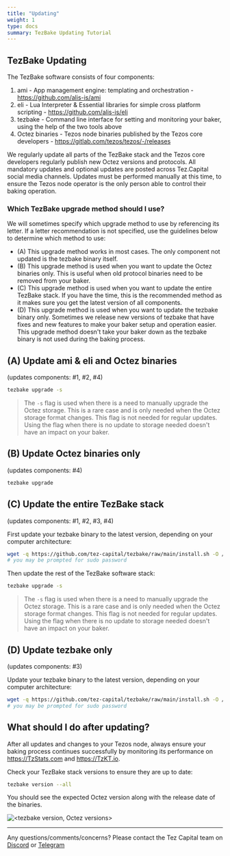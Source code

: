 ```yaml
---
title: "Updating"
weight: 1
type: docs
summary: TezBake Updating Tutorial
---
```


## TezBake Updating
The TezBake software consists of four components:
1. ami - App management engine: templating and orchestration - https://github.com/alis-is/ami
2. eli - Lua Interpreter & Essential libraries for simple cross platform scripting - https://github.com/alis-is/eli 
3. tezbake - Command line interface for setting and monitoring your baker, using the help of the two tools above
4. Octez binaries - Tezos node binaries published by the Tezos core developers - https://gitlab.com/tezos/tezos/-/releases

We regularly update all parts of the TezBake stack and the Tezos core developers regularly publish new Octez versions and protocols.  All mandatory updates and optional updates are posted across Tez.Capital social media channels.  Updates must be performed manually at this time, to ensure the Tezos node operator is the only person able to control their baking operation.

### Which TezBake upgrade method should I use?

We will sometimes specify which upgrade method to use by referencing its letter.  If a letter recommendation is not specified, use the guidelines below to determine which method to use:
* (A) This upgrade method works in most cases. The only component not updated is the tezbake binary itself.
* (B) This upgrade method is used when you want to update the Octez binaries only. This is useful when old protocol binaries need to be removed from your baker.
* (C) This upgrade method is used when you want to update the entire TezBake stack. If you have the time, this is the recommended method as it makes sure you get the latest version of all components.
* (D) This upgrade method is used when you want to update the tezbake binary only. Sometimes we release new versions of tezbake that have fixes and new features to make your baker setup and operation easier. This upgrade method doesn't take your baker down as the tezbake binary is not used during the baking process.

## (A) Update ami & eli and Octez binaries 
(updates components: #1, #2, #4)

   ```bash
   tezbake upgrade -s
   ```
> The `-s` flag is used when there is a need to manually upgrade the Octez storage. This is a rare case and is only needed when the Octez storage format changes. This flag is not needed for regular updates. Using the flag when there is no update to storage needed doesn't have an impact on your baker.

## (B) Update Octez binaries only 
(updates components: #4)

   ```bash
   tezbake upgrade
   ```

## (C) Update the entire TezBake stack 
(updates components: #1, #2, #3, #4)

First update your tezbake binary to the latest version, depending on your computer architecture:

   ```bash
   wget -q https://github.com/tez-capital/tezbake/raw/main/install.sh -O /tmp/install.sh && sudo sh /tmp/install.sh
   # you may be prompted for sudo password
   ```

Then update the rest of the TezBake software stack:

   ```bash
   tezbake upgrade -s
   ```
> The `-s` flag is used when there is a need to manually upgrade the Octez storage. This is a rare case and is only needed when the Octez storage format changes. This flag is not needed for regular updates. Using the flag when there is no update to storage needed doesn't have an impact on your baker.

## (D) Update tezbake only 
(updates components: #3)

Update your tezbake binary to the latest version, depending on your computer architecture:

   ```bash
   wget -q https://github.com/tez-capital/tezbake/raw/main/install.sh -O /tmp/install.sh && sudo sh /tmp/install.sh
   # you may be prompted for sudo password
   ```

## What should I do after updating?
After all updates and changes to your Tezos node, always ensure your baking process continues successfully by monitoring its performance on https://TzStats.com and https://TzKT.io.

Check your TezBake stack versions to ensure they are up to date:

   ```bash
   tezbake version --all
   ```

You should see the expected Octez version along with the release date of the binaries.

![<tezbake version, Octez versions>](/tezbake/tutorial/tezbakeVersionAll.png)


---

Any questions/comments/concerns? Please contact the Tez Capital team on
[Discord](https://discord.gg/cVGMA4MaNM) or [Telegram](https://t.me/tezcapital) 